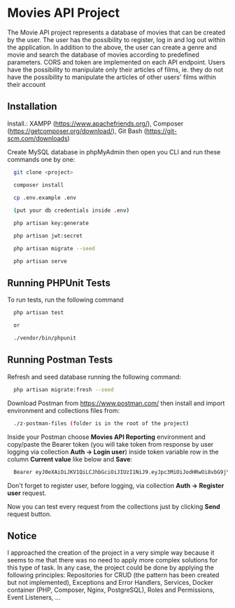 
# Movies API Project

The Movie API project represents a database of movies that can be created by the user. The user has the possibility to register, log in and log out within the application. In addition to the above, the user can create a genre and movie and search the database of movies according to predefined parameters.
CORS and token are implemented on each API endpoint. Users have the possibility to manipulate only their articles of films, ie. they do not have the possibility to manipulate the articles of other users' films within their account


## Installation

Install.: 
XAMPP (https://www.apachefriends.org/), 
Composer (https://getcomposer.org/download/), 
Git Bash (https://git-scm.com/downloads) 

Create MySQL database in phpMyAdmin then open you CLI and run these commands one by one:

```bash
  git clone <project>

  composer install

  cp .env.example .env 
  
  (put your db credentials inside .env)

  php artisan key:generate

  php artisan jwt:secret

  php artisan migrate --seed

  php artisan serve


```
    
## Running PHPUnit Tests

To run tests, run the following command

```bash
  php artisan test

  or

  ./vendor/bin/phpunit
```
## Running Postman Tests

Refresh and seed database running the following command:

```bash
  php artisan migrate:fresh --seed
```
Download Postman from https://www.postman.com/ then install and import environment and collections files from:

```bash
  ./z-postman-files (folder is in the root of the project)
```
Inside your Postman choose <b>Movies API Reporting</b> environment and copy/paste the Bearer token (you will take token from response by user logging via collection <b>Auth -> Login user</b>) inside token variable row in the column <b>Current value</b> like below and <b>Save</b>:

```bash
  Bearer eyJ0eXAiOiJKV1QiLCJhbGciOiJIUzI1NiJ9.eyJpc3MiOiJodHRwOi8vbG9jYWxob3N0OjgwMDAvYXBpL3YxL2xvZ2luIiwiaWF0IjoxNjg4MDM1MjgyLCJleHAiOjE2ODgwMzg4ODIsIm5iZiI6MTY4ODAzNTI4MiwianRpIjoiNFJwNUd1dGdJTWMzWjJ1MiIsInN1YiI6IjExIiwicHJ2IjoiMjNiZDVjODk0OWY2MDBhZGIzOWU3MDFjNDAwODcyZGI3YTU5NzZmNyJ9.uf7QsEz_vrreHbx-wZ4LE7Y0w0Mpu-25FK7K9jn6J1I
```
Don't forget to register user, before logging, via collection <b>Auth -> Register user</b> request.

Now you can test every request from the collections just by clicking <b>Send</b> request button.

## Notice

I approached the creation of the project in a very simple way because it seems to me that there was no need to apply more complex solutions for this type of task. In any case, the project could be done by applying the following principles: Repositories for CRUD (the pattern has been created but not implemented), Exceptions and Error Handlers, Services, Docker container (PHP, Composer, Nginx, PostgreSQL), Roles and Permissions, Event Listeners, ...
